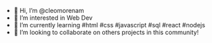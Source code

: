 - 👋 Hi, I’m @cleomorenam
- 👀 I’m interested in Web Dev
- 🌱 I’m currently learning #html #css #javascript #sql #react #nodejs
- 💞️ I’m looking to collaborate on others projects in this community! 

<!---
cleomorenam/cleomorenam is a ✨ special ✨ repository because its `README.md` (this file) appears on your GitHub profile.
You can click the Preview link to take a look at your changes.
--->
